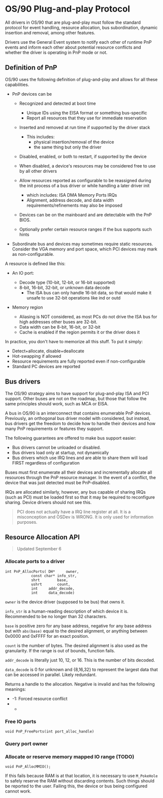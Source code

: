 # OS/90 Plug-and-play Protocol

All drivers in OS/90 that are plug-and-play must follow the standard protocol for event handling, resource allocation, bus subordination, dynamic insertion and removal, among other features.

Drivers use the General Event system to notify each other of runtime PnP events and inform each other about potential resource conflicts and whether the driver is operating in PnP mode or not.

## Definition of PnP

OS/90 uses the following definition of plug-and-play and allows for all these capabilities.

- PnP devices can be
	- Recognized and detected at boot time
		- Unique IDs using the EISA format or something bus-specific
		- Report all resources that they use for immediate reservation

	- Inserted and removed at run time if supported by the driver stack
		- This includes:
			- physical insertion/removal of the device
			- the same thing but only the driver

	- Disabled, enabled, or both to restart, if supported by the device

	- When disabled, a device's resources may be considered free to use by all other drivers

	- Allow resources reported as configurable to be reassigned during the init process of a bus driver or while handling a later driver init
		- which includes:
			ISA DMA
			Memory
			Ports
			IRQs
		- Alignment, address decode, and data width requirements/refinements may also be imposed

	- Devices can be on the mainboard and are detectable with the PnP BIOS.

	- Optionally prefer certain resource ranges if the bus supports such hints

- Subordinate bus and devices may sometimes require static resources. Consider the VGA memory and port space, which PCI devices may mark as non-configurable.

A resource is defined like this:
- An IO port:
	- Decode type (10-bit, 12-bit, or 16-bit supported)
	- 8-bit, 16-bit, 32-bit, or unknown data decode
		- The ISA bus can only handle 16-bit data, so that would make it unsafe to use 32-bit operations like ind or outd

- Memory region
	- Aliasing is NOT considered, as most PCs do not drive the ISA bus for high addresses other buses are 32-bit.
	- Data width can be 8-bit, 16-bit, or 32-bit
	- Cache is enabled if the region permits it or the driver does it


In practice, you don't have to memorize all this stuff.
To put it simply:
- Detect+allocate, disable+deallocate
- Hot-swapping if allowed
- Resource requirements are fully reported even if non-configurable
- Standard PC devices are reported

## Bus drivers

The OS/90 strategy aims to have support for plug-and-play ISA and PCI support. Other buses are not on the roadmap, but those that follow the same principles should work, such as MCA or EISA.

A bus in OS/90 is an interconnect that contains enumerable PnP devices. Previously, an orthogonal bus driver model with considered, but instead, bus drivers get the freedom to decide how to handle their devices and how many PnP requirements or features they support.

The following guarantees are offered to make bus support easier:
- Bus drivers cannot be unloaded or disabled.
- Bus drivers load only at startup, not dynamically
- Bus drivers which use IRQ lines and are able to share them will load FIRST regardless of configuration

Buses must first enumerate all their devices and incrementally allocate all resources through the PnP resource manager. In the event of a conflict, the device that was just detected must be PnP-disabled.

IRQs are allocated similarly, however, any bus capable of sharing IRQs (such as PCI) must be loaded first so that it may be required to reconfigure sharing. Device drivers should not see this.

> PCI does not actually have a IRQ line register at all. It is a misconception and OSDev is WRONG. It is only used for information purposes.

## Resource Allocation API

> Updated September 6

### Allocate ports to a driver

```
int PnP_AllocPorts(	DH*		owner,
			const char*	info_str,
			shrt		base,
			ushrt		count,
			int		addr_decode,
			int		data_decode)
```


`owner` is the device driver (supposed to be bus) that owns it.

`info_str` is a human-reading description of which device it is. Recommended to be no longer than 32 characters.

`base` is positive zero for any base address, negative for any base address but with `abs(base)` equal to the desired alignment, or anything between 0x0000 and 0xFFFF for an exact position.

`count` is the number of bytes. The desired alignment is also used as the granularity. If the range is out of bounds, function fails.

`addr_decode` is literally just 10, 12, or 16. This is the number of bits decoded.

`data_decode` is 0 for unknown and {8,16,32} to represent the largest data that can be accessed in parallel. Likely redundant.

Returns a handle to the allocation. Negative is invalid and has the following meanings:
- -1: Forced resource conflict
- -

### Free IO ports

```
void PnP_FreePorts(int port_alloc_handle)
```

### Query port owner

### Allocate or reserve memory mapped IO range (TODO)

```
void PnP_AllocMMIO();
```

If this fails because RAM is at that location, it is necessary to use `M_PokeHole` to safely reserve the RAM without discarding contents. Such things should be reported to the user. Failing this, the device or bus being configured cannot work.


